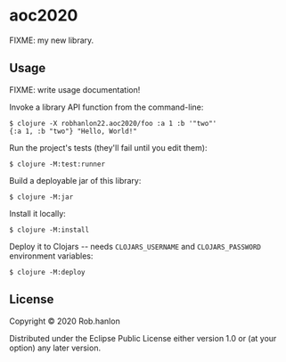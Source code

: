 # aoc2020

FIXME: my new library.

## Usage

FIXME: write usage documentation!

Invoke a library API function from the command-line:

    $ clojure -X robhanlon22.aoc2020/foo :a 1 :b '"two"'
    {:a 1, :b "two"} "Hello, World!"

Run the project's tests (they'll fail until you edit them):

    $ clojure -M:test:runner

Build a deployable jar of this library:

    $ clojure -M:jar

Install it locally:

    $ clojure -M:install

Deploy it to Clojars -- needs `CLOJARS_USERNAME` and `CLOJARS_PASSWORD` environment variables:

    $ clojure -M:deploy

## License

Copyright © 2020 Rob.hanlon

Distributed under the Eclipse Public License either version 1.0 or (at
your option) any later version.
